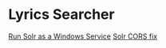 # Lyrics Searcher

[Run Solr as a Windows Service](https://norconex.com/how-to-run-solr5-as-a-service-on-windows/)
[Solr CORS fix](http://marianoguerra.org/posts/enable-cors-in-apache-solr/)
